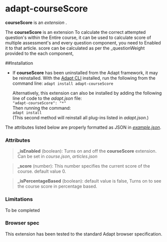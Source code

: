# adapt-courseScore

**courseScore** is an *extension* .

The **courseScore** is an extension To calculate the correct attempted question's within the Entire course, it can be used to calculate score of multiple assessment's and every question component, you need to Enabled it to that article. score can be calculated as per the _questionWeight provided to the each component, 

##Installation

* If **courseScore** has been uninstalled from the Adapt framework, it may be reinstalled.
With the [Adapt CLI](https://github.com/adaptlearning/adapt-cli) installed, run the following from the command line:
`adapt install adapt-courseScore`

    Alternatively, this extension can also be installed by adding the following line of code to the *adapt.json* file:  
    `"adapt-courseScore": "*"`  
    Then running the command:  
    `adapt install`  
    (This second method will reinstall all plug-ins listed in *adapt.json*.)

The attributes listed below are properly formatted as JSON in [*example.json*](https://github.com/sarveshwar-gavhane/adapt-courseScore/blob/master/example.json).

### Attributes

>**_isEnabled** (boolean):  Turns on and off the **courseScore** extension. Can be set in *course.json*, *articles.json* 

>**_score** (number):  This number specifies the current score of the course.
default value 0.

>**_isPercentageBased** (boolean): default value is false, Turns on to see the course score in percentage based.

### Limitations

To be completed

### Browser spec

This extension has been tested to the standard Adapt browser specification.
